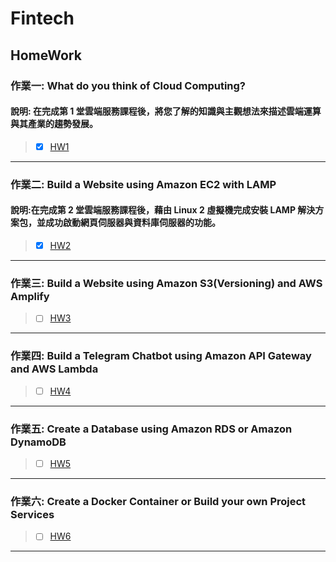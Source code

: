 # Fintech
## HomeWork
### 作業一: What do you think of Cloud Computing?
#### 說明: 在完成第 1 堂雲端服務課程後，將您了解的知識與主觀想法來描述雲端運算與其產業的趨勢發展。
> + [X] [HW1](https://github.com/yan-hao-yu/Fintech/tree/main/HW1) 
----
### 作業二: Build a Website using Amazon EC2 with LAMP

#### 說明:在完成第 2 堂雲端服務課程後，藉由 Linux 2 虛擬機完成安裝 LAMP 解決方案包，並成功啟動網頁伺服器與資料庫伺服器的功能。

> + [X] [HW2](https://www.youtube.com/watch?v=KIUzrSkLqcA&ab_channel=%E6%A5%8A%E7%9A%93%E5%AE%87)
----
### 作業三: Build a Website using Amazon S3(Versioning) and AWS Amplify
> + [ ] [HW3](#)
----
### 作業四: Build a Telegram Chatbot using Amazon API Gateway and AWS Lambda
> + [ ] [HW4](#)
----
### 作業五: Create a Database using Amazon RDS or Amazon DynamoDB
> + [ ] [HW5](#)
----
### 作業六: Create a Docker Container or Build your own Project Services
> + [ ] [HW6](#)
----
